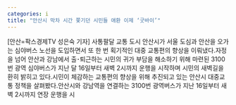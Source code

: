 ```yaml
---
categories: i
title: "안산시 막차 시간 쫓기던 시민들 애환 이제 ‘굿바이’"
---
```

[안산=팍스경제TV 성은숙 기자] 사통팔달 교통 도시 안산시가 서울 도심과 안산을 오가는 심야버스 노선을 도입하면서 또 한 번 획기적인 대중 교통편의 향상을 이뤄냈다.자정을 넘어 안산과 강남에서 출･퇴근하는 시민의 귀가 부담을 해소하기 위해 마련된 3100번 광역 심야버스가 지난 달 16일부터 새벽 2시까지 운행을 시작하며 시민의 새벽길을 환히 밝히고 있다.시민이 체감하는 교통편의 향상을 위해 추진되고 있는 안산시 대중교통 정책을 살펴봤다.안산시와 강남역을 연결하는 3100번 광역버스가 지난 16일부터 새벽 2시까지 연장 운행을 시